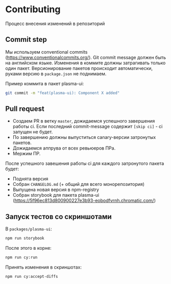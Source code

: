 # Contributing

Процесс внесения изменений в репозиторий

## Commit step

Мы используем conventional commits (https://www.conventionalcommits.org/). Git commit message должен быть на английском языке.
Изменения в коммите должны затрагивать только один пакет.
Версионирование пакетов происходит автоматически, руками версию в `package.json` не поднимаем.

Пример коммита в пакет plasma-ui:

```sh
git commit -m "feat(plasma-ui): Component X added"
```

## Pull request

-   Создаем PR в ветку `master`, дожидаемся успешного завершения работы ci. Если последний commit-message содержит `[skip ci]` - ci запущен не будет.
-   По завершению должны выпуститься canary-версии затронутых пакетов.
-   Дожидаемся аппрува от всех ревьюеров ПРа.
-   Мержим ПР.

После успешного завешения работы ci для каждого затронутого пакета будет:

-   Поднята версия
-   Собран `CHANGELOG.md` (+ общий для всего монорепозитория)
-   Выпущена новая версия в npm-registry
-   Собран storybook для пакета plasma-ui (https://5f96ec813d800900227e3b93-eobodfvrnh.chromatic.com/)

## Запуск тестов со скриншотами

В `packages/plasma-ui`:

```sh
npm run storybook
```

После этого в корне:

```sh
npm run cy:run
```

Принять изменения в скриншотах:

```sh
npm run cy:accept-diffs
```
